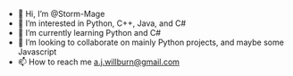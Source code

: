 - 👋 Hi, I’m @Storm-Mage
- 👀 I’m interested in Python, C++, Java, and C#
- 🌱 I’m currently learning Python and C#
- 💞️ I’m looking to collaborate on mainly Python projects, and maybe some Javascript
- 📫 How to reach me a.j.willburn@gmail.com

<!---
Storm-Mage/Storm-Mage is a ✨ special ✨ repository because its `README.md` (this file) appears on your GitHub profile.
You can click the Preview link to take a look at your changes.
--->
